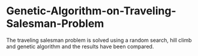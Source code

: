 # Genetic-Algorithm-on-Traveling-Salesman-Problem
The traveling salesman problem is solved using a random search, hill climb and genetic algorithm and the results have been compared. 

